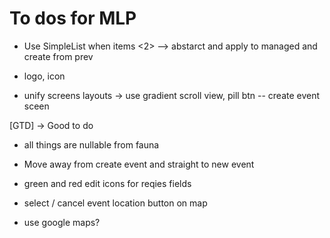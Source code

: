 # To dos for MLP

* Use SimpleList when items <2> --> abstarct and apply to managed and create from prev

* logo, icon

* unify screens layouts -> use gradient scroll view, pill btn -- create event sceen

[GTD] -> Good to do

* all things are nullable from fauna

* Move away from create event and straight to new event

* green and red edit icons for reqies fields

* select / cancel event location button on map

* use google maps?
